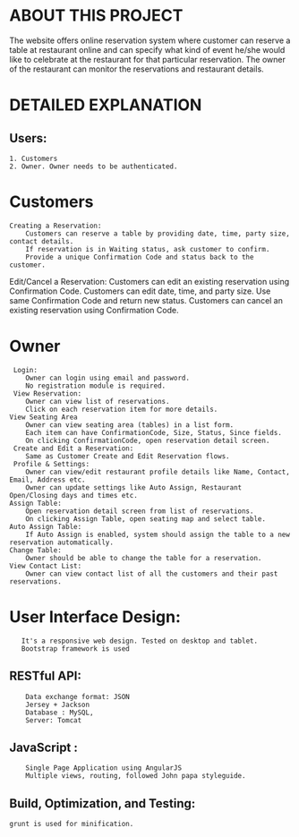 ABOUT THIS PROJECT
===================


The website offers online reservation system where customer can reserve a table at restaurant online and can specify what kind of event he/she would like to celebrate at the restaurant for that particular reservation. The owner of the restaurant can monitor the reservations and restaurant details.

DETAILED EXPLANATION
===================================
Users:
-----
    1. Customers 
    2. Owner. Owner needs to be authenticated.
    
    
Customers
=========
    Creating a Reservation:
        Customers can reserve a table by providing date, time, party size, contact details.
        If reservation is in Waiting status, ask customer to confirm.
        Provide a unique Confirmation Code and status back to the customer.
   Edit/Cancel a Reservation:
        Customers can edit an existing reservation using Confirmation Code.
        Customers can edit date, time, and party size.
        Use same Confirmation Code and return new status.
        Customers can cancel an existing reservation using Confirmation Code.
   
Owner
=====
     Login:
        Owner can login using email and password.
        No registration module is required.
     View Reservation:
        Owner can view list of reservations.
        Click on each reservation item for more details.
    View Seating Area
        Owner can view seating area (tables) in a list form.
        Each item can have ConfirmationCode, Size, Status, Since fields.
        On clicking ConfirmationCode, open reservation detail screen.
     Create and Edit a Reservation:
        Same as Customer Create and Edit Reservation flows.
     Profile & Settings:
        Owner can view/edit restaurant profile details like Name, Contact, Email, Address etc.
        Owner can update settings like Auto Assign, Restaurant Open/Closing days and times etc.
    Assign Table:
        Open reservation detail screen from list of reservations.
        On clicking Assign Table, open seating map and select table.
    Auto Assign Table:
        If Auto Assign is enabled, system should assign the table to a new reservation automatically.
    Change Table:
        Owner should be able to change the table for a reservation.
    View Contact List:
        Owner can view contact list of all the customers and their past reservations.
        
        
User Interface Design: 
 =====================   
       It's a responsive web design. Tested on desktop and tablet. 
       Bootstrap framework is used

RESTful API:
------------
        Data exchange format: JSON
        Jersey + Jackson
        Database : MySQL,
        Server: Tomcat

JavaScript :
------------
        Single Page Application using AngularJS
        Multiple views, routing, followed John papa styleguide.

Build, Optimization, and Testing:
--------------------------------
    grunt is used for minification.


